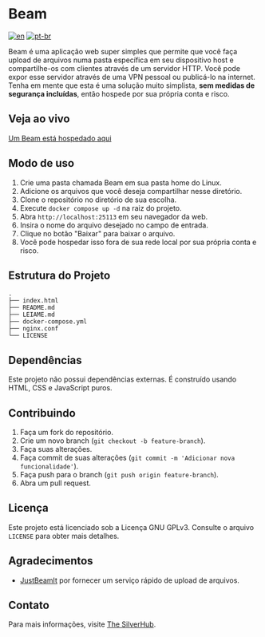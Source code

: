 # Beam

[![en](https://img.shields.io/badge/lang-en-red.svg)](https://github.com/silveira42/beam/blob/main/README.md)
[![pt-br](https://img.shields.io/badge/lang-pt--br-green.svg)](https://github.com/silveira42/beam/blob/main/LEIAME.md)

Beam é uma aplicação web super simples que permite que você faça upload de arquivos numa pasta específica em seu dispositivo host e compartilhe-os com clientes através de um servidor HTTP. Você pode expor esse servidor através de uma VPN pessoal ou publicá-lo na internet. Tenha em mente que esta é uma solução muito simplista, **sem medidas de segurança incluídas**, então hospede por sua própria conta e risco.

## Veja ao vivo
[Um Beam está hospedado aqui](https://beam.thesilver.com.br)

## Modo de uso
1. Crie uma pasta chamada Beam em sua pasta home do Linux.
2. Adicione os arquivos que você deseja compartilhar nesse diretório.
3. Clone o repositório no diretório de sua escolha.
4. Execute `docker compose up -d` na raiz do projeto.
5. Abra `http://localhost:25113` em seu navegador da web.
6. Insira o nome do arquivo desejado no campo de entrada.
7. Clique no botão "Baixar" para baixar o arquivo.
8. Você pode hospedar isso fora de sua rede local por sua própria conta e risco.

## Estrutura do Projeto
```
.
├── index.html
├── README.md
├── LEIAME.md
├── docker-compose.yml
├── nginx.conf
└── LICENSE
```

## Dependências
Este projeto não possui dependências externas. É construído usando HTML, CSS e JavaScript puros.

## Contribuindo
1. Faça um fork do repositório.
2. Crie um novo branch (`git checkout -b feature-branch`).
3. Faça suas alterações.
4. Faça commit de suas alterações (`git commit -m 'Adicionar nova funcionalidade'`).
5. Faça push para o branch (`git push origin feature-branch`).
6. Abra um pull request.

## Licença
Este projeto está licenciado sob a Licença GNU GPLv3. Consulte o arquivo `LICENSE` para obter mais detalhes.

## Agradecimentos
- [JustBeamIt](https://justbeamit.com) por fornecer um serviço rápido de upload de arquivos.

## Contato
Para mais informações, visite [The SilverHub](https://thesilver.com.br).

